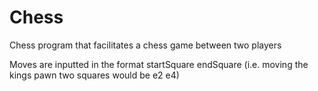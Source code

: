 # Chess
Chess program that facilitates a chess game between two players

Moves are inputted in the format startSquare endSquare (i.e. moving the kings pawn two squares would be e2 e4)
